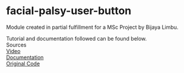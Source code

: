 # facial-palsy-user-button

Module created in partial fulfillment for a MSc Project by Bijaya Limbu.

Tutorial and documentation followed can be found below.  
Sources  
[Video](https://www.youtube.com/watch?v=WtP6TEiY984)  
[Documentation](https://developer.wordpress.org/plugins/hooks/)  
[Original Code](https://github.com/YTTechiePress/techiepress-donate-button-widget/blob/intro/techiepress-donate-button-widget.php)  
